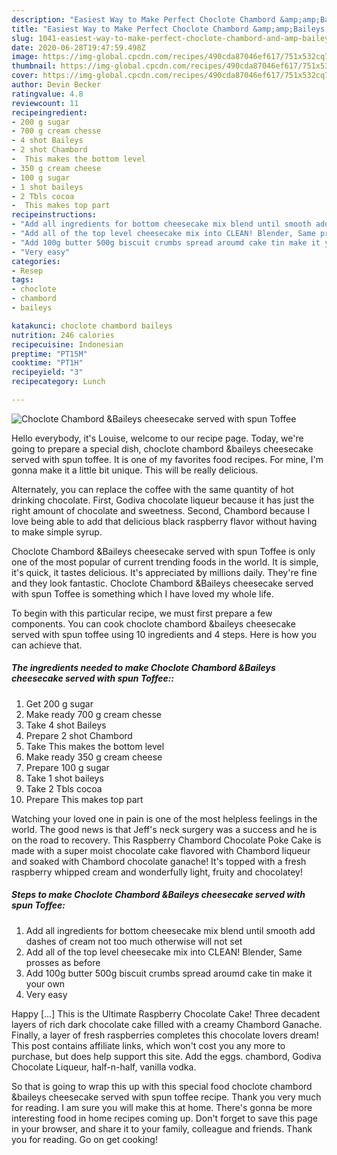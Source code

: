 ```yaml
---
description: "Easiest Way to Make Perfect Choclote Chambord &amp;amp;Baileys cheesecake served with spun Toffee"
title: "Easiest Way to Make Perfect Choclote Chambord &amp;amp;Baileys cheesecake served with spun Toffee"
slug: 1041-easiest-way-to-make-perfect-choclote-chambord-and-amp-baileys-cheesecake-served-with-spun-toffee
date: 2020-06-28T19:47:59.498Z
image: https://img-global.cpcdn.com/recipes/490cda87046ef617/751x532cq70/choclote-chambord-baileys-cheesecake-served-with-spun-toffee-recipe-main-photo.jpg
thumbnail: https://img-global.cpcdn.com/recipes/490cda87046ef617/751x532cq70/choclote-chambord-baileys-cheesecake-served-with-spun-toffee-recipe-main-photo.jpg
cover: https://img-global.cpcdn.com/recipes/490cda87046ef617/751x532cq70/choclote-chambord-baileys-cheesecake-served-with-spun-toffee-recipe-main-photo.jpg
author: Devin Becker
ratingvalue: 4.8
reviewcount: 11
recipeingredient:
- 200 g sugar
- 700 g cream chesse
- 4 shot Baileys
- 2 shot Chambord
-  This makes the bottom level
- 350 g cream cheese
- 100 g sugar
- 1 shot baileys
- 2 Tbls cocoa
-  This makes top part
recipeinstructions:
- "Add all ingredients for bottom cheesecake mix blend until smooth add dashes of cream not too much otherwise will not set"
- "Add all of the top level cheesecake mix into CLEAN! Blender, Same prosses as before"
- "Add 100g butter 500g biscuit crumbs spread aroumd cake tin make it your own"
- "Very easy"
categories:
- Resep
tags:
- choclote
- chambord
- baileys

katakunci: choclote chambord baileys
nutrition: 246 calories
recipecuisine: Indonesian
preptime: "PT15M"
cooktime: "PT1H"
recipeyield: "3"
recipecategory: Lunch

---
```



![Choclote Chambord &amp;Baileys cheesecake served with spun Toffee](https://img-global.cpcdn.com/recipes/490cda87046ef617/751x532cq70/choclote-chambord-baileys-cheesecake-served-with-spun-toffee-recipe-main-photo.jpg)

Hello everybody, it's Louise, welcome to our recipe page. Today, we're going to prepare a special dish, choclote chambord &amp;baileys cheesecake served with spun toffee. It is one of my favorites food recipes. For mine, I'm gonna make it a little bit unique. This will be really delicious.

Alternately, you can replace the coffee with the same quantity of hot drinking chocolate. First, Godiva chocolate liqueur because it has just the right amount of chocolate and sweetness. Second, Chambord because I love being able to add that delicious black raspberry flavor without having to make simple syrup.

Choclote Chambord &amp;Baileys cheesecake served with spun Toffee is only one of the most popular of current trending foods in the world. It is simple, it's quick, it tastes delicious. It's appreciated by millions daily. They're fine and they look fantastic. Choclote Chambord &amp;Baileys cheesecake served with spun Toffee is something which I have loved my whole life.


To begin with this particular recipe, we must first prepare a few components. You can cook choclote chambord &amp;baileys cheesecake served with spun toffee using 10 ingredients and 4 steps. Here is how you can achieve that.

##### The ingredients needed to make Choclote Chambord &amp;Baileys cheesecake served with spun Toffee::

1. Get 200 g sugar
1. Make ready 700 g cream chesse
1. Take 4 shot Baileys
1. Prepare 2 shot Chambord
1. Take  This makes the bottom level
1. Make ready 350 g cream cheese
1. Prepare 100 g sugar
1. Take 1 shot baileys
1. Take 2 Tbls cocoa
1. Prepare  This makes top part


Watching your loved one in pain is one of the most helpless feelings in the world. The good news is that Jeff&#39;s neck surgery was a success and he is on the road to recovery. This Raspberry Chambord Chocolate Poke Cake is made with a super moist chocolate cake flavored with Chambord liqueur and soaked with Chambord chocolate ganache! It&#39;s topped with a fresh raspberry whipped cream and wonderfully light, fruity and chocolatey! 

##### Steps to make Choclote Chambord &amp;Baileys cheesecake served with spun Toffee:

1. Add all ingredients for bottom cheesecake mix blend until smooth add dashes of cream not too much otherwise will not set
1. Add all of the top level cheesecake mix into CLEAN! Blender, Same prosses as before
1. Add 100g butter 500g biscuit crumbs spread aroumd cake tin make it your own
1. Very easy


Happy […] This is the Ultimate Raspberry Chocolate Cake! Three decadent layers of rich dark chocolate cake filled with a creamy Chambord Ganache. Finally, a layer of fresh raspberries completes this chocolate lovers dream! This post contains affiliate links, which won&#39;t cost you any more to purchase, but does help support this site. Add the eggs. chambord, Godiva Chocolate Liqueur, half-n-half, vanilla vodka. 

So that is going to wrap this up with this special food choclote chambord &amp;baileys cheesecake served with spun toffee recipe. Thank you very much for reading. I am sure you will make this at home. There's gonna be more interesting food in home recipes coming up. Don't forget to save this page in your browser, and share it to your family, colleague and friends. Thank you for reading. Go on get cooking!
